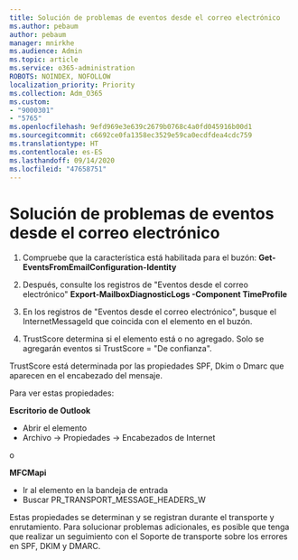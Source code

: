 ```yaml
---
title: Solución de problemas de eventos desde el correo electrónico
ms.author: pebaum
author: pebaum
manager: mnirkhe
ms.audience: Admin
ms.topic: article
ms.service: o365-administration
ROBOTS: NOINDEX, NOFOLLOW
localization_priority: Priority
ms.collection: Adm_O365
ms.custom:
- "9000301"
- "5765"
ms.openlocfilehash: 9efd969e3e639c2679b0768c4a0fd045916b00d1
ms.sourcegitcommit: c6692ce0fa1358ec3529e59ca0ecdfdea4cdc759
ms.translationtype: HT
ms.contentlocale: es-ES
ms.lasthandoff: 09/14/2020
ms.locfileid: "47658751"
---
```

# <a name="troubleshooting-events-from-email"></a>Solución de problemas de eventos desde el correo electrónico

1. Compruebe que la característica está habilitada para el buzón: **Get-EventsFromEmailConfiguration-Identity <mailbox>**

2. Después, consulte los registros de "Eventos desde el correo electrónico" **Export-MailboxDiagnosticLogs <mailbox>-Component TimeProfile**

3. En los registros de "Eventos desde el correo electrónico", busque el InternetMessageId que coincida con el elemento en el buzón.  

4. TrustScore determina si el elemento está o no agregado. Solo se agregarán eventos si TrustScore = "De confianza".

TrustScore está determinada por las propiedades SPF, Dkim o Dmarc que aparecen en el encabezado del mensaje.

Para ver estas propiedades:

**Escritorio de Outlook**

- Abrir el elemento
- Archivo -> Propiedades -> Encabezados de Internet

o

**MFCMapi**

- Ir al elemento en la bandeja de entrada
- Buscar PR_TRANSPORT_MESSAGE_HEADERS_W

Estas propiedades se determinan y se registran durante el transporte y enrutamiento. Para solucionar problemas adicionales, es posible que tenga que realizar un seguimiento con el Soporte de transporte sobre los errores en SPF, DKIM y DMARC.
